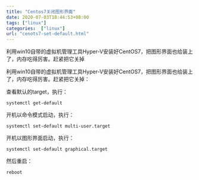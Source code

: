 ```yaml
---
title: "Centos7关闭图形界面"
date: 2020-07-03T18:44:53+08:00
tags: ["linux"]
categories:  ["linux"]
url: "cenots7-set-default.html"
---
```


利用win10自带的虚拟机管理工具Hyper-V安装好CentOS7，把图形界面也给装上了，内存吃得厉害。赶紧把它关掉
<!--more-->


利用win10自带的虚拟机管理工具Hyper-V安装好CentOS7，把图形界面也给装上了，内存吃得厉害。赶紧把它关掉：

查看默认的target，执行：
```
systemctl get-default
```

开机以命令模式启动，执行：
```
systemctl set-default multi-user.target
```

开机以图形界面启动，执行：
```
systemctl set-default graphical.target
```

然后重启：
```
reboot
```
